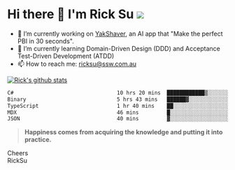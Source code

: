 # Hi there 👋 I'm Rick Su ![](https://komarev.com/ghpvc/?username=ricksu978)
<!--
**ricksu978/ricksu978** is a ✨ _special_ ✨ repository because its `README.md` (this file) appears on your GitHub profile.

Here are some ideas to get you started:
-->
- 🔭 I’m currently working on [YakShaver](https://yakshaver.ai/), an AI app that "Make the perfect PBI in 30 seconds".
- 🌱 I’m currently learning Domain-Driven Design (DDD) and Acceptance Test-Driven Development (ATDD)
- 📫 How to reach me: ricksu@ssw.com.au
<!--
- 👯 I’m looking to collaborate on ...
- 🤔 I’m looking for help with ...
- 💬 Ask me about ...
-->
<!--
- 😄 Pronouns: ...
- ⚡ Fun fact: ...
-->
[![Rick's github stats](https://github-readme-stats.vercel.app/api?username=ricksu978&theme=dark)](https://github.com/ricksu978/ricksu978)

<!--START_SECTION:waka-->

```txt
C#                                 10 hrs 20 mins  ████████████▒░░░░░░░░░░░░   48.99 %
Binary                             5 hrs 43 mins   ██████▓░░░░░░░░░░░░░░░░░░   27.12 %
TypeScript                         1 hr 40 mins    ██░░░░░░░░░░░░░░░░░░░░░░░   07.94 %
MDX                                46 mins         █░░░░░░░░░░░░░░░░░░░░░░░░   03.68 %
JSON                               40 mins         ▓░░░░░░░░░░░░░░░░░░░░░░░░   03.20 %
```

<!--END_SECTION:waka-->

> **Happiness comes from acquiring the knowledge and putting it into practice.**

Cheers  
RickSu 
